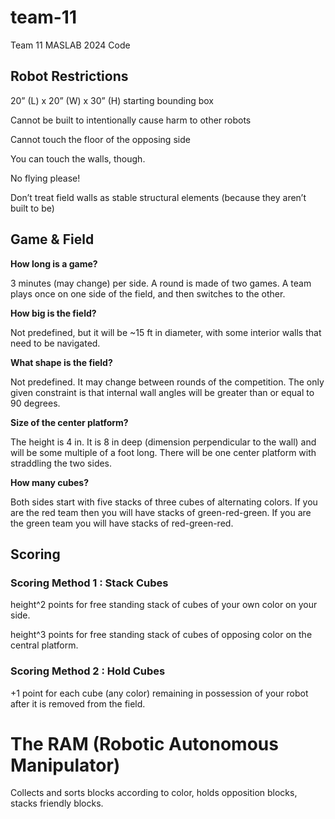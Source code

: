 # team-11
Team 11 MASLAB 2024 Code

## Robot Restrictions
  20” (L) x 20” (W) x 30” (H) starting bounding box
  
  Cannot be built to intentionally cause harm to other robots
 
  Cannot touch the floor of the opposing side
  
  You can touch the walls, though.
  
  No flying please!
  
  Don’t treat field walls as stable structural elements (because they aren’t built to be)
  
## Game & Field
  **How long is a game?**
  
  3 minutes (may change) per side. A round is made of two games. A team plays once on one side of the field, and then switches to the other.

  **How big is the field?**
  
  Not predefined, but it will be ~15 ft in diameter, with some interior walls that need to be navigated.
  
  **What shape is the field?**
  
  Not predefined. It may change between rounds of the competition. The only given constraint is that internal wall angles will be greater than or equal to 90 degrees.
  
  **Size of the center platform?**
  
  The height is 4 in. It is 8 in deep (dimension perpendicular to the wall) and will be some multiple of a foot long. There will be one center platform with straddling the two sides.
  
  **How many cubes?**
  
  Both sides start with five stacks of three cubes of alternating colors. If you are the red team then you will have stacks of green-red-green. If you are the green team you will have stacks of red-green-red.

## Scoring
### Scoring Method 1 : Stack Cubes

  height^2 points for free standing stack of cubes of your own color on your side.
  
  height^3 points for free standing stack of cubes of opposing color on the central platform.

### Scoring Method 2 : Hold Cubes

  +1 point for each cube (any color) remaining in possession of your robot after it is removed from the field.

# The RAM (Robotic Autonomous Manipulator)

Collects and sorts blocks according to color, holds opposition blocks, stacks friendly blocks.

